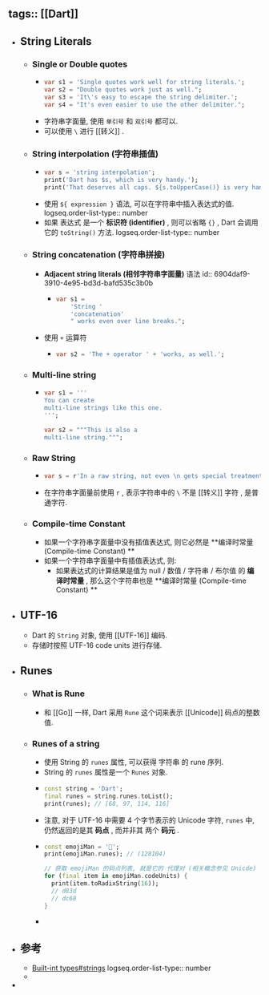 tags:: [[Dart]]
---

- ## String Literals
	- ### Single or Double quotes
		- ``` dart
		  var s1 = 'Single quotes work well for string literals.';
		  var s2 = "Double quotes work just as well.";
		  var s3 = 'It\'s easy to escape the string delimiter.';
		  var s4 = "It's even easier to use the other delimiter.";
		  ```
		- 字符串字面量, 使用 `单引号` 和 `双引号` 都可以.
		- 可以使用 `\` 进行 [[转义]] .
	- ### String interpolation (字符串插值)
		- ``` dart
		  var s = 'string interpolation';
		  print('Dart has $s, which is very handy.');
		  print('That deserves all caps. ${s.toUpperCase()} is very handy!')
		  ```
		- 使用 `${ expression }` 语法, 可以在字符串中插入表达式的值.
		  logseq.order-list-type:: number
		- 如果 表达式 是一个 **标识符 (identifier)** , 则可以省略 `{}` , Dart 会调用它的 `toString()` 方法.
		  logseq.order-list-type:: number
	- ### String concatenation (字符串拼接)
		- **Adjacent string literals (相邻字符串字面量)** 语法
		  id:: 6904daf9-3910-4e95-bd3d-bafd535c3b0b
			- ``` dart
			  var s1 =
			      'String '
			      'concatenation'
			      " works even over line breaks.";
			  ```
		- 使用 `+` 运算符
			- ``` dart
			  var s2 = 'The + operator ' + 'works, as well.';
			  ```
	- ### Multi-line string
		- ``` dart
		  var s1 = '''
		  You can create
		  multi-line strings like this one.
		  ''';
		  
		  var s2 = """This is also a
		  multi-line string.""";
		  ```
	- ### Raw String
		- ``` dart
		  var s = r'In a raw string, not even \n gets special treatment.';
		  ```
		- 在字符串字面量前使用 `r` , 表示字符串中的 `\` 不是 [[转义]] 字符 , 是普通字符.
	- ### Compile-time Constant
		- 如果一个字符串字面量中没有插值表达式, 则它必然是 **编译时常量 (Compile-time Constant) **
		- 如果一个字符串字面量中有插值表达式, 则:
			- 如果表达式的计算结果是值为 null / 数值 / 字符串 / 布尔值 的 **编译时常量** , 那么这个字符串也是 **编译时常量 (Compile-time Constant) **
- ## UTF-16
	- Dart 的 `String` 对象, 使用 [[UTF-16]] 编码.
	- 存储时按照 UTF-16 code units 进行存储.
- ## Runes
	- ### What is Rune
		- 和 [[Go]] 一样, Dart 采用 `Rune` 这个词来表示 [[Unicode]] 码点的整数值.
	- ### Runes of a string
		- 使用 String 的 `runes` 属性, 可以获得 字符串 的 rune 序列.
		- String 的 `runes` 属性是一个 `Runes` 对象.
		- ``` dart
		  const string = 'Dart';
		  final runes = string.runes.toList();
		  print(runes); // [68, 97, 114, 116]
		  ```
		- 注意, 对于 UTF-16 中需要 4 个字节表示的 Unicode 字符, `runes` 中, 仍然返回的是其 **码点** , 而并非其 两个 **码元** .
		- ``` dart
		  const emojiMan = '👨';
		  print(emojiMan.runes); // (128104)
		  
		  // 获取 emojiMan 的码点列表, 就是它的 代理对 (相关概念参见 Unicde)
		  for (final item in emojiMan.codeUnits) {
		    print(item.toRadixString(16));
		    // d83d
		    // dc68
		  }
		  ```
		-
- ## 参考
	- [Built-int types#strings](https://dart.dev/language/built-in-types#strings)
	  logseq.order-list-type:: number
	-
-